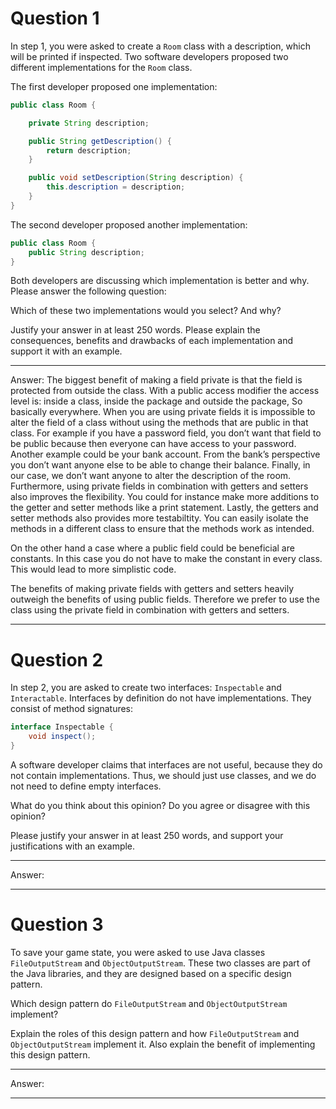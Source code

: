 # Question 1

In step 1, you were asked to create a `Room` class with a description, which will be printed if inspected. Two software developers proposed two different implementations for the `Room` class.

The first developer proposed one implementation:

```java
public class Room {

    private String description;

    public String getDescription() {
        return description;
    }

    public void setDescription(String description) {
        this.description = description;
    }
}
```

The second developer proposed another implementation:

```java
public class Room {
    public String description;
}
```

Both developers are discussing which implementation is better and why. Please answer the following question:

Which of these two implementations would you select? And why?

Justify your answer in at least 250 words. Please explain the consequences, benefits and drawbacks of each implementation and support it with an example.

___

Answer: The biggest benefit of making a field private is that the field is protected from outside the class. With a public access modifier the access level is: inside a class, inside the package and outside the package, So basically everywhere. When you are using private fields it is impossible to alter the field of a class without using the methods that are public in that class. For example if you have a password field, you don’t want that field to be public because then everyone can have access to your password. Another example could be your bank account. From the bank’s perspective you don’t want anyone else to be able to change their balance. Finally, in our case, we don’t want anyone to alter the description of the room.
Furthermore, using private fields in combination with getters and setters also improves the flexibility. You could for instance make more additions to the getter and setter methods like a print statement.
Lastly, the getters and setter methods also  provides more testabiltity. You can easily isolate the methods in a different class to ensure that the methods work as intended.

On the other hand a case where a public field could be beneficial are constants. In this case you do not have to make the constant in every class. This would lead to more simplistic code.

The benefits of making private fields with getters and setters heavily outweigh the benefits of using public fields. Therefore we prefer to use the class using the private field in combination with getters and setters.


___

# Question 2

In step 2, you are asked to create two interfaces: `Inspectable` and `Interactable`.
Interfaces by definition do not have implementations. They consist of method signatures:

```java
interface Inspectable {
    void inspect();
}
```

A software developer claims that interfaces are not useful, because they do not contain implementations. Thus, we should just use classes, and we do not need to define empty interfaces.

What do you think about this opinion? Do you agree or disagree with this opinion?

Please justify your answer in at least 250 words, and support your justifications with an example.

___

Answer:

___

# Question 3

To save your game state, you were asked to use Java classes `FileOutputStream` and `ObjectOutputStream`.
These two classes are part of the Java libraries, and they are designed based on a specific design pattern.

Which design pattern do `FileOutputStream` and `ObjectOutputStream` implement?

Explain the roles of this design pattern and how `FileOutputStream` and `ObjectOutputStream` implement it. Also explain the benefit of implementing this design pattern.

___

Answer:

___
